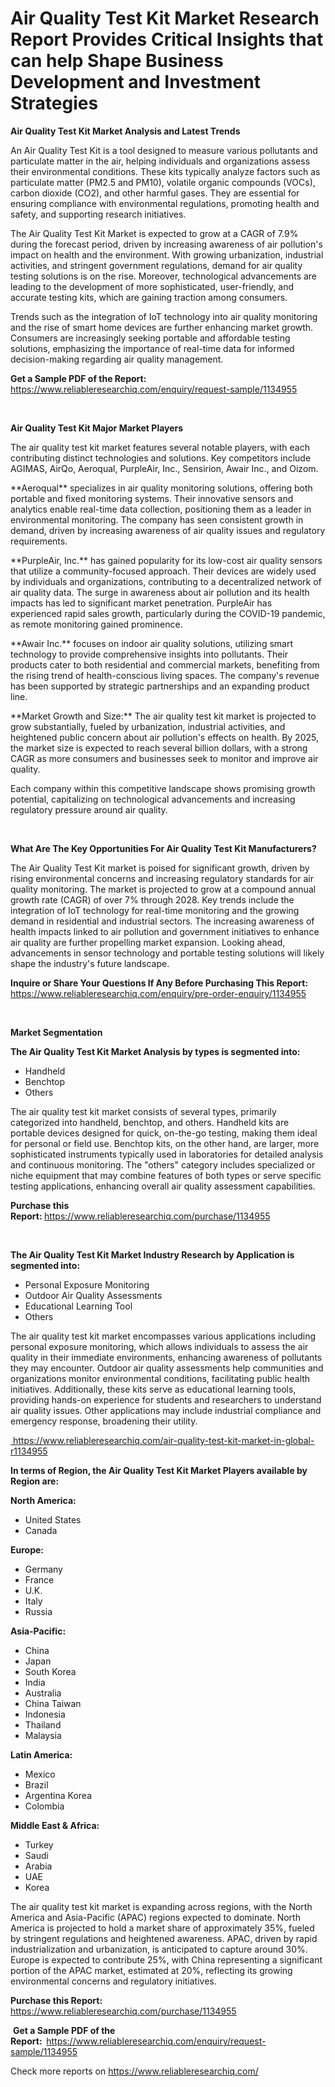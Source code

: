 <p><h1>Air Quality Test Kit Market Research Report Provides Critical Insights that can help Shape Business Development and Investment Strategies</h1></p><p><strong>Air Quality Test Kit Market Analysis and Latest Trends</strong></p>
<p><p>An Air Quality Test Kit is a tool designed to measure various pollutants and particulate matter in the air, helping individuals and organizations assess their environmental conditions. These kits typically analyze factors such as particulate matter (PM2.5 and PM10), volatile organic compounds (VOCs), carbon dioxide (CO2), and other harmful gases. They are essential for ensuring compliance with environmental regulations, promoting health and safety, and supporting research initiatives.</p><p>The Air Quality Test Kit Market is expected to grow at a CAGR of 7.9% during the forecast period, driven by increasing awareness of air pollution's impact on health and the environment. With growing urbanization, industrial activities, and stringent government regulations, demand for air quality testing solutions is on the rise. Moreover, technological advancements are leading to the development of more sophisticated, user-friendly, and accurate testing kits, which are gaining traction among consumers.</p><p>Trends such as the integration of IoT technology into air quality monitoring and the rise of smart home devices are further enhancing market growth. Consumers are increasingly seeking portable and affordable testing solutions, emphasizing the importance of real-time data for informed decision-making regarding air quality management.</p></p>
<p><strong>Get a Sample PDF of the Report:&nbsp;</strong> <a href="https://www.reliableresearchiq.com/enquiry/request-sample/1134955?utm_campaign=3066&utm_medium=2&utm_source=Github&utm_content=ia&utm_term=09042025&utm_id=air-quality-test-kit">https://www.reliableresearchiq.com/enquiry/request-sample/1134955</a></p>
<p>&nbsp;</p>
<p><strong>Air Quality Test Kit Major Market Players</strong></p>
<p><p>The air quality test kit market features several notable players, with each contributing distinct technologies and solutions. Key competitors include AGIMAS, AirQo, Aeroqual, PurpleAir, Inc., Sensirion, Awair Inc., and Oizom.</p><p>**Aeroqual** specializes in air quality monitoring solutions, offering both portable and fixed monitoring systems. Their innovative sensors and analytics enable real-time data collection, positioning them as a leader in environmental monitoring. The company has seen consistent growth in demand, driven by increasing awareness of air quality issues and regulatory requirements. </p><p>**PurpleAir, Inc.** has gained popularity for its low-cost air quality sensors that utilize a community-focused approach. Their devices are widely used by individuals and organizations, contributing to a decentralized network of air quality data. The surge in awareness about air pollution and its health impacts has led to significant market penetration. PurpleAir has experienced rapid sales growth, particularly during the COVID-19 pandemic, as remote monitoring gained prominence.</p><p>**Awair Inc.** focuses on indoor air quality solutions, utilizing smart technology to provide comprehensive insights into pollutants. Their products cater to both residential and commercial markets, benefiting from the rising trend of health-conscious living spaces. The company's revenue has been supported by strategic partnerships and an expanding product line.</p><p>**Market Growth and Size:** The air quality test kit market is projected to grow substantially, fueled by urbanization, industrial activities, and heightened public concern about air pollution's effects on health. By 2025, the market size is expected to reach several billion dollars, with a strong CAGR as more consumers and businesses seek to monitor and improve air quality.</p><p>Each company within this competitive landscape shows promising growth potential, capitalizing on technological advancements and increasing regulatory pressure around air quality.</p></p>
<p>&nbsp;</p>
<p><strong>What Are The Key Opportunities For Air Quality Test Kit Manufacturers?</strong></p>
<p><p>The Air Quality Test Kit market is poised for significant growth, driven by rising environmental concerns and increasing regulatory standards for air quality monitoring. The market is projected to grow at a compound annual growth rate (CAGR) of over 7% through 2028. Key trends include the integration of IoT technology for real-time monitoring and the growing demand in residential and industrial sectors. The increasing awareness of health impacts linked to air pollution and government initiatives to enhance air quality are further propelling market expansion. Looking ahead, advancements in sensor technology and portable testing solutions will likely shape the industry's future landscape.</p></p>
<p><strong>Inquire or Share Your Questions If Any Before Purchasing This Report:</strong> <a href="https://www.reliableresearchiq.com/enquiry/pre-order-enquiry/1134955?utm_campaign=3066&utm_medium=2&utm_source=Github&utm_content=ia&utm_term=09042025&utm_id=air-quality-test-kit">https://www.reliableresearchiq.com/enquiry/pre-order-enquiry/1134955</a></p>
<p>&nbsp;</p>
<p><strong>Market Segmentation</strong></p>
<p><strong>The Air Quality Test Kit Market Analysis by types is segmented into:</strong></p>
<p><ul><li>Handheld</li><li>Benchtop</li><li>Others</li></ul></p>
<p><p>The air quality test kit market consists of several types, primarily categorized into handheld, benchtop, and others. Handheld kits are portable devices designed for quick, on-the-go testing, making them ideal for personal or field use. Benchtop kits, on the other hand, are larger, more sophisticated instruments typically used in laboratories for detailed analysis and continuous monitoring. The "others" category includes specialized or niche equipment that may combine features of both types or serve specific testing applications, enhancing overall air quality assessment capabilities.</p></p>
<p><strong>Purchase this Report:&nbsp;</strong><a href="https://www.reliableresearchiq.com/purchase/1134955?utm_campaign=3066&utm_medium=2&utm_source=Github&utm_content=ia&utm_term=09042025&utm_id=air-quality-test-kit">https://www.reliableresearchiq.com/purchase/1134955</a></p>
<p>&nbsp;</p>
<p><strong>The Air Quality Test Kit Market Industry Research by Application is segmented into:</strong></p>
<p><ul><li>Personal Exposure Monitoring</li><li>Outdoor Air Quality Assessments</li><li>Educational Learning Tool</li><li>Others</li></ul></p>
<p><p>The air quality test kit market encompasses various applications including personal exposure monitoring, which allows individuals to assess the air quality in their immediate environments, enhancing awareness of pollutants they may encounter. Outdoor air quality assessments help communities and organizations monitor environmental conditions, facilitating public health initiatives. Additionally, these kits serve as educational learning tools, providing hands-on experience for students and researchers to understand air quality issues. Other applications may include industrial compliance and emergency response, broadening their utility.</p></p>
<p><a href="https://www.reliableresearchiq.com/air-quality-test-kit-market-in-global-r1134955?utm_campaign=3066&utm_medium=2&utm_source=Github&utm_content=ia&utm_term=09042025&utm_id=air-quality-test-kit">&nbsp;https://www.reliableresearchiq.com/air-quality-test-kit-market-in-global-r1134955</a></p>
<p><strong>In terms of Region, the Air Quality Test Kit Market Players available by Region are:</strong></p>
<p>
    <p> <strong> North America: </strong>
        <ul>
            <li>United States</li>
            <li>Canada</li>
        </ul>
        </p> 
    <p> <strong> Europe: </strong>
        <ul>
            <li>Germany</li>
            <li>France</li>
            <li>U.K.</li>
            <li>Italy</li>
            <li>Russia</li>
        </ul>
        </p> 
    <p> <strong> Asia-Pacific: </strong>
        <ul>
            <li>China</li>
            <li>Japan</li>
            <li>South Korea</li>
            <li>India</li>
            <li>Australia</li>
            <li>China Taiwan</li>
            <li>Indonesia</li>
            <li>Thailand</li>
            <li>Malaysia</li>
        </ul>
        </p> 
    <p> <strong> Latin America: </strong>
        <ul>
            <li>Mexico</li>
            <li>Brazil</li>
            <li>Argentina Korea</li>
            <li>Colombia</li>
        </ul>
        </p> 
    <p> <strong> Middle East & Africa: </strong>
        <ul>
            <li>Turkey</li>
            <li>Saudi</li>
            <li>Arabia</li>
            <li>UAE</li>
            <li>Korea</li>
        </ul>
    </p>
    </p>
<p><p>The air quality test kit market is expanding across regions, with the North America and Asia-Pacific (APAC) regions expected to dominate. North America is projected to hold a market share of approximately 35%, fueled by stringent regulations and heightened awareness. APAC, driven by rapid industrialization and urbanization, is anticipated to capture around 30%. Europe is expected to contribute 25%, with China representing a significant portion of the APAC market, estimated at 20%, reflecting its growing environmental concerns and regulatory initiatives.</p></p>
<p><strong>Purchase this Report: </strong><a href="https://www.reliableresearchiq.com/purchase/1134955?utm_campaign=3066&utm_medium=2&utm_source=Github&utm_content=ia&utm_term=09042025&utm_id=air-quality-test-kit">https://www.reliableresearchiq.com/purchase/1134955</a></p>
<p>&nbsp;<strong>Get a Sample PDF of the Report:&nbsp;&nbsp;</strong><a href="https://www.reliableresearchiq.com/enquiry/request-sample/1134955?utm_campaign=3066&utm_medium=2&utm_source=Github&utm_content=ia&utm_term=09042025&utm_id=air-quality-test-kit">https://www.reliableresearchiq.com/enquiry/request-sample/1134955</a></p>
<p><strong></strong></p>
<p>Check more reports on <a href="https://www.reliableresearchiq.com/?utm_campaign=3066&utm_medium=2&utm_source=Github&utm_content=ia&utm_term=09042025&utm_id=air-quality-test-kit">https://www.reliableresearchiq.com/</a></p>